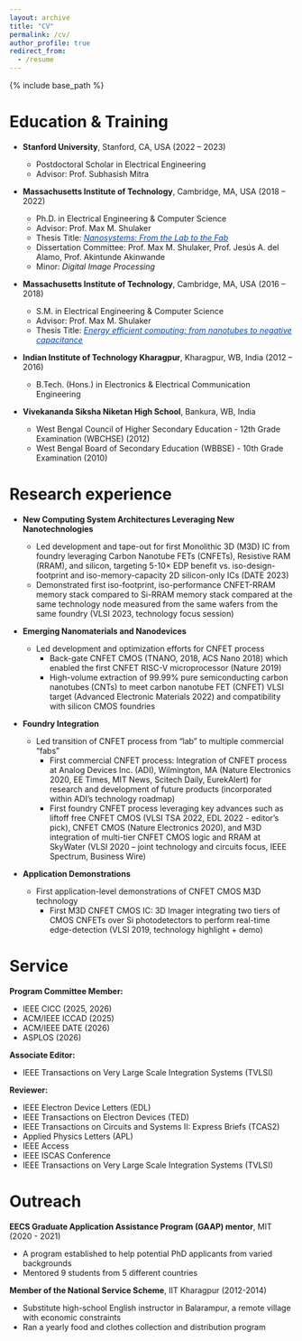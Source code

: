 ```yaml
---
layout: archive
title: "CV"
permalink: /cv/
author_profile: true
redirect_from:
  - /resume
---
```


{% include base_path %}


Education & Training 
======
* <b>Stanford University</b>, Stanford, CA, USA (2022 – 2023)
  * Postdoctoral Scholar in Electrical Engineering 
  * Advisor: Prof. Subhasish Mitra
    
* <b>Massachusetts Institute of Technology</b>, Cambridge, MA, USA (2018 – 2022)
  * Ph.D. in Electrical Engineering & Computer Science
  * Advisor: Prof. Max M. Shulaker
  * Thesis Title: <a href="https://dspace.mit.edu/handle/1721.1/146295" style="color:#0645AD;">_Nanosystems: From the Lab to the Fab_</a>
  * Dissertation Committee: Prof. Max M. Shulaker, Prof. Jesús A. del Alamo, Prof. Akintunde Akinwande
  * Minor: _Digital Image Processing_
    
* <b>Massachusetts Institute of Technology</b>, Cambridge, MA, USA (2016 – 2018)
  * S.M. in Electrical Engineering & Computer Science
  * Advisor: Prof. Max M. Shulaker
  * Thesis Title: <a href="https://dspace.mit.edu/handle/1721.1/118042" style="color:#0645AD;">_Energy efficient computing: from nanotubes to negative capacitance_</a>
    
* <b>Indian Institute of Technology Kharagpur</b>, Kharagpur, WB, India (2012 – 2016)
  * B.Tech. (Hons.) in Electronics & Electrical Communication Engineering
* <b>Vivekananda Siksha Niketan High School</b>, Bankura, WB, India
  * West Bengal Council of Higher Secondary Education - 12th Grade Examination (WBCHSE) (2012)
  * West Bengal Board of Secondary Education (WBBSE) - 10th Grade Examination (2010)

Research experience
======
* <b>New Computing System Architectures Leveraging New Nanotechnologies</b>
  * Led development and tape-out for first Monolithic 3D (M3D) IC from foundry leveraging Carbon Nanotube FETs (CNFETs), Resistive RAM (RRAM), and silicon, targeting 5-10× EDP benefit vs. iso-design-footprint and iso-memory-capacity 2D silicon-only ICs (DATE 2023)
  * Demonstrated first iso-footprint, iso-performance CNFET-RRAM memory stack compared to Si-RRAM memory stack compared at the same technology node measured from the same wafers from the same foundry (VLSI 2023, technology focus session)
    
* <b> Emerging Nanomaterials and Nanodevices </b>
  * Led development and optimization efforts for CNFET process
    * Back-gate CNFET CMOS (TNANO, 2018, ACS Nano 2018) which enabled the first CNFET RISC-V microprocessor (Nature 2019)
    * High-volume extraction of 99.99% pure semiconducting carbon nanotubes (CNTs) to meet carbon nanotube FET (CNFET) VLSI target (Advanced Electronic Materials 2022) and compatibility with silicon CMOS foundries
      
* <b>Foundry Integration </b>
  * Led transition of CNFET process from “lab” to multiple commercial “fabs”
    * First commercial CNFET process: Integration of CNFET process at Analog Devices Inc. (ADI), Wilmington, MA (Nature Electronics 2020, EE Times, MIT News, Scitech Daily, EurekAlert) for research and development of future products (incorporated within ADI’s technology roadmap)
    * First foundry CNFET process leveraging key advances such as liftoff free CNFET CMOS (VLSI TSA 2022, EDL 2022 - editor’s pick), CNFET CMOS (Nature Electronics 2020), and M3D integration of multi-tier CNFET CMOS logic and RRAM at SkyWater (VLSI 2020 – joint technology and circuits focus, IEEE Spectrum, Business Wire)
    
* <b>Application Demonstrations </b>
  * First application-level demonstrations of CNFET CMOS M3D technology </b>
    * First M3D CNFET CMOS IC: 3D Imager integrating two tiers of CMOS CNFETs over Si photodetectors to perform real-time edge-detection (VLSI 2019, technology highlight + demo)

  
Service
======
<b>Program Committee Member:</b> 
  * IEEE CICC (2025, 2026)
  * ACM/IEEE ICCAD (2025)
  * ACM/IEEE DATE (2026)
  * ASPLOS (2026)

<b>Associate Editor:</b> 
  * IEEE Transactions on Very Large Scale Integration Systems (TVLSI)

<b>Reviewer:</b> 
  * IEEE Electron Device Letters (EDL)
  * IEEE Transactions on Electron Devices (TED)
  * IEEE Transactions on Circuits and Systems II: Express Briefs (TCAS2)
  * Applied Physics Letters (APL)
  * IEEE Access
  * IEEE ISCAS Conference
  * IEEE Transactions on Very Large Scale Integration Systems (TVLSI)


Outreach
======
<b>EECS Graduate Application Assistance Program (GAAP) mentor</b>, MIT (2020 - 2021) 
  * A program established to help potential PhD applicants from varied backgrounds 
  * Mentored 9 students from 5 different countries
    
<b>Member of the National Service Scheme</b>, IIT Kharagpur (2012-2014)
  * Substitute high-school English instructor in Balarampur, a remote village with economic constraints
  * Ran a yearly food and clothes collection and distribution program 


  
